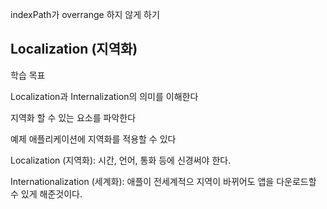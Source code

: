 

indexPath가 overrange 하지 않게 하기



## Localization (지역화)

학습 목표

Localization과 Internalization의 의미를 이해한다

지역화 할 수 있는 요소를 파악한다

예제 애플리케이션에 지역화를 적용할 수 있다



Localization (지역화): 시간, 언어, 통화 등에 신경써야 한다.

Internationalization (세계화): 애플이 전세계적으 지역이 바뀌어도 앱을 다운로드할 수 있게 해준것이다.

